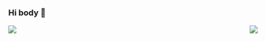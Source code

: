 ### Hi body 👋

<img align="left" src="https://github-readme-stats.vercel.app/api?username=workertao&include_all_commits=true&count_private-true&custom_title='%20GitHub%20Stats&line_height=30&show_icons=true&hide_border=true&bg_color=192133&title_color=efb752&icon_color=efb752&text_color=70bed9">

<img align="right" src="https://github-readme-stats.vercel.app/api/top-langs/?username=workertao&layout=compact">
